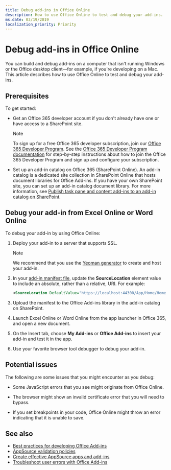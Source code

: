```yaml
---
title: Debug add-ins in Office Online
description: How to use Office Online to test and debug your add-ins.
ms.date: 03/19/2019
localization_priority: Priority
---
```


# Debug add-ins in Office Online


You can build and debug add-ins on a computer that isn't running Windows or the Office desktop client&mdash;for example, if you're developing on a Mac. This article describes how to use Office Online to test and debug your add-ins. 

## Prerequisites

To get started:

- Get an Office 365 developer account if you don't already have one or have access to a SharePoint site.
    
  > [!NOTE]
  > To sign up for a free Office 365 developer subscription, join our [Office 365 Developer Program](https://developer.microsoft.com/office/dev-program). 
  > See the [Office 365 Developer Program documentation](/office/developer-program/office-365-developer-program) for step-by-step instructions about how to join the Office 365 Developer Program and sign up and configure your subscription.
     
- Set up an add-in catalog on Office 365 (SharePoint Online). An add-in catalog is a dedicated site collection in SharePoint Online that hosts document libraries for Office Add-ins. If you have your own SharePoint site, you can set up an add-in catalog document library. For more information, see [Publish task pane and content add-ins to an add-in catalog on SharePoint](../publish/publish-task-pane-and-content-add-ins-to-an-add-in-catalog.md).
    

## Debug your add-in from Excel Online or Word Online

To debug your add-in by using Office Online:

1. Deploy your add-in to a server that supports SSL.
    
    > [!NOTE]
    > We recommend that you use the [Yeoman generator](https://github.com/OfficeDev/generator-office) to create and host your add-in.
     
2. In your [add-in manifest file](../develop/add-in-manifests.md), update the **SourceLocation** element value to include an absolute, rather than a relative, URI. For example:
      
    ```xml
    <SourceLocation DefaultValue="https://localhost:44300/App/Home/Home.html" />
    ```
    
3. Upload the manifest to the Office Add-ins library in the add-in catalog on SharePoint.
    
4. Launch Excel Online or Word Online from the app launcher in Office 365, and open a new document.
    
5. On the Insert tab, choose  **My Add-ins** or **Office Add-ins** to insert your add-in and test it in the app.
    
6. Use your favorite browser tool debugger to debug your add-in.

## Potential issues    

The following are some issues that you might encounter as you debug:
    
- Some JavaScript errors that you see might originate from Office Online.
      
- The browser might show an invalid certificate error that you will need to bypass.
      
- If you set breakpoints in your code, Office Online might throw an error indicating that it is unable to save.

## See also

- [Best practices for developing Office Add-ins](../concepts/add-in-development-best-practices.md)
- [AppSource validation policies](/office/dev/store/validation-policies)  
- [Create effective AppSource apps and add-ins](/office/dev/store/create-effective-office-store-listings)  
- [Troubleshoot user errors with Office Add-ins](testing-and-troubleshooting.md)
    
